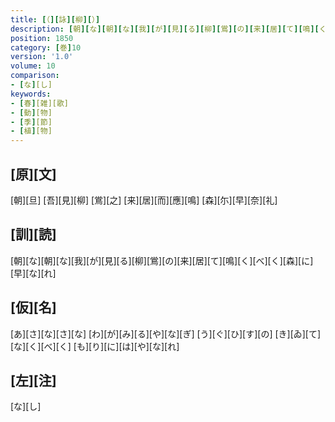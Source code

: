 ```yaml
---
title: [（][詠][柳][）]
description: [朝][な][朝][な][我][が][見][る][柳][鴬][の][来][居][て][鳴][く][べ][く][森][に][早][な][れ]
position: 1850
category: [巻]10
version: '1.0'
volume: 10
comparison:
- [な][し]
keywords:
- [春][雑][歌]
- [動][物]
- [季][節]
- [植][物]
---
```


## [原][文]

[朝][旦] [吾][見][柳] [鴬][之] [来][居][而][應][鳴] [森][尓][早][奈][礼]

## [訓][読]

[朝][な][朝][な][我][が][見][る][柳][鴬][の][来][居][て][鳴][く][べ][く][森][に][早][な][れ]

## [仮][名]

[あ][さ][な][さ][な] [わ][が][み][る][や][な][ぎ] [う][ぐ][ひ][す][の] [き][ゐ][て][な][く][べ][く] [も][り][に][は][や][な][れ]

## [左][注]

[な][し]
